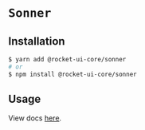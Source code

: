 # `Sonner`

## Installation

```sh
$ yarn add @rocket-ui-core/sonner
# or
$ npm install @rocket-ui-core/sonner
```

## Usage

View docs [here](https://rocket-ui-core.com/docs/components/sonner).
